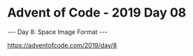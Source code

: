 # Advent of Code - 2019 Day 08

--- Day 8: Space Image Format ---

https://adventofcode.com/2019/day/8
